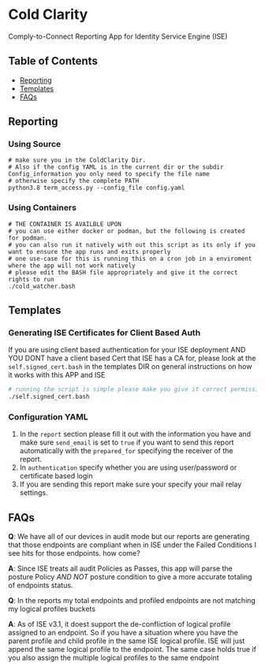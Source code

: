 # Cold Clarity

Comply-to-Connect Reporting App for Identity Service Engine (ISE) 


## Table of Contents
- [Reporting](#Reporting)
- [Templates](#Templates)
- [FAQs](#FAQs) 

## Reporting
### Using Source
```shell
# make sure you in the ColdClarity Dir. 
# Also if the config YAML is in the current dir or the subdir Config_information you only need to specify the file name 
# otherwise specify the complete PATH 
python3.8 term_access.py --config_file config.yaml
```
### Using Containers
```shell
# THE CONTAINER IS AVAILBLE UPON 
# you can use either docker or podman, but the following is created for podman.
# you can also run it natively with out this script as its only if you want to ensure the app runs and exits properly 
# one use-case for this is running this on a cron job in a enviroment where the app will not work natively
# please edit the BASH file appropriately and give it the correct rights to run
./cold_watcher.bash
```
## Templates
### Generating ISE Certificates for Client Based Auth
If you are using client based authentication for your ISE deployment AND YOU DONT have a client based Cert that ISE has a CA for, 
please look at the `self.signed_cert.bash` in the templates DIR on general instructions on how it works with this APP and ISE
```bash
# running the script is simple please make you give it correct permission
./self.signed_cert.bash
```
### Configuration YAML
1. In the `report` section please fill it out with the information you have and make sure `send_email` is set to `true` 
if you want to send this report automatically with the `prepared_for` specifying the receiver of the report. 
2. In `authentication` specify whether you are using user/password or certificate based login
3. If you are sending this report make sure your specify your mail relay settings.  


## FAQs
**Q**: We have all of our devices in audit mode but our reports are generating that those endpoints are compliant when in ISE under the Failed Conditions 
I see hits for those endpoints. how come? 

**A**: Since ISE treats all audit Policies as Passes, this app will parse the posture Policy _AND NOT_ posture condition to give a more accurate totaling of endpoints status.

**Q**: In the reports my total endpoints and profiled endpoints are not matching my logical profiles buckets

**A**: As of ISE v3.1, it doest support the de-confliction of logical profile assigned to an endpoint. So if you have a 
situation where you have the parent profile and child profile in the same ISE logical profile. ISE will just append the same logical profile to the endpoint. The same case holds true if you also assign the multiple logical profiles to the same endpoint 
